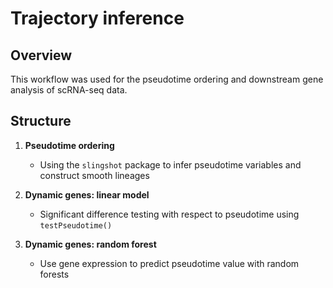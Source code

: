 # Trajectory inference

## Overview

This workflow was used for the pseudotime ordering and downstream gene analysis of scRNA-seq data.

## Structure

1. **Pseudotime ordering** 
   - Using the `slingshot` package to infer pseudotime variables and construct smooth lineages

2. **Dynamic genes: linear model**
   - Significant difference testing with respect to pseudotime using `testPseudotime()`

3. **Dynamic genes: random forest**
   - Use gene expression to predict pseudotime value with random forests
